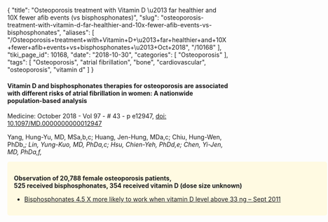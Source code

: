 {
    "title": "Osteoporosis treatment with Vitamin D \u2013 far healthier and 10X fewer afib events (vs bisphosphonates)",
    "slug": "osteoporosis-treatment-with-vitamin-d-far-healthier-and-10x-fewer-afib-events-vs-bisphosphonates",
    "aliases": [
        "/Osteoporosis+treatment+with+Vitamin+D+\u2013+far+healthier+and+10X+fewer+afib+events+vs+bisphosphonates+\u2013+Oct+2018",
        "/10168"
    ],
    "tiki_page_id": 10168,
    "date": "2018-10-30",
    "categories": [
        "Osteoporosis"
    ],
    "tags": [
        "Osteoporosis",
        "atrial fibrillation",
        "bone",
        "cardiovascular",
        "osteoporosis",
        "vitamin d"
    ]
}


#### Vitamin D and bisphosphonates therapies for osteoporosis are associated with different risks of atrial fibrillation in women: A nationwide population-based analysis

Medicine: October 2018 - Vol 97 - # 43 - p e12947, [doi: 10.1097/MD.0000000000012947](https://doi.org/10.1097/MD.0000000000012947)

Yang, Hung-Yu, MD, MSa,b,c; Huang, Jen-Hung, MDa,c; Chiu, Hung-Wen, PhDb,*; Lin, Yung-Kuo, MD, PhDa,c; Hsu, Chien-Yeh, PhDd,e; Chen, Yi-Jen, MD, PhDa,f,*

<div class="border" style="background-color:#FFFAE2;padding:15px;margin:10px 0;border-radius:5px;width:700px">

 **Observation of 20,788 female osteoporosis patients,   
525 received bisphosphonates, 354 received vitamin D (dose size unknown)** 

* [Bisphosphonates 4.5 X more likely to work when vitamin D level above 33 ng – Sept 2011](/posts/bisphosphonates-45-x-more-likely-to-work-when-vitamin-d-level-above-33-ng)